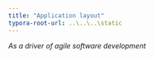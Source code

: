 ```yaml
---
title: "Application layout"
typora-root-url: ..\..\..\static
---
```


*As a driver of agile software development*

